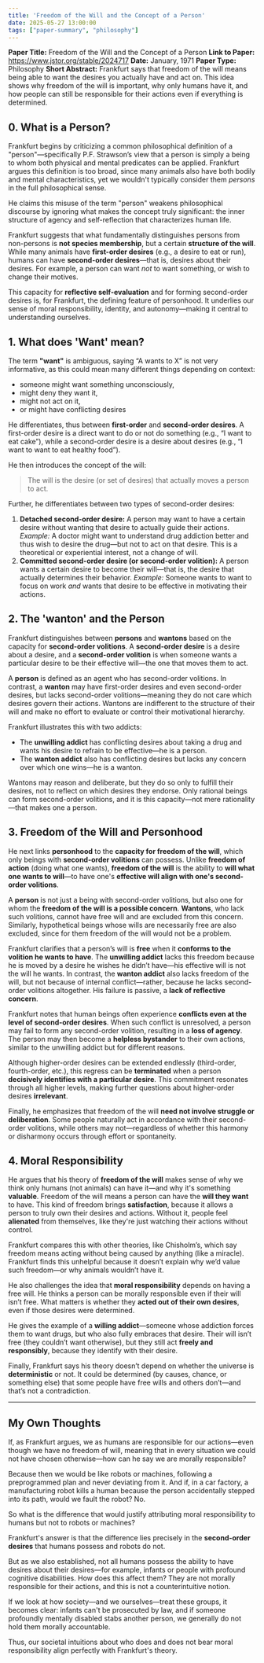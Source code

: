 ```yaml
---
title: 'Freedom of the Will and the Concept of a Person'
date: 2025-05-27 13:00:00
tags: ["paper-summary", "philosophy"]
---
```


**Paper Title:** Freedom of the Will and the Concept of a Person
**Link to Paper:** https://www.jstor.org/stable/2024717
**Date:** January, 1971
**Paper Type:** Philosophy
**Short Abstract:**
Frankfurt says that freedom of the will means being able to want the desires you actually have and act on. This idea shows why freedom of the will is important, why only humans have it, and how people can still be responsible for their actions even if everything is determined.


## 0. What is a Person?

Frankfurt begins by criticizing a common philosophical definition of a "person"—specifically P.F. Strawson’s view that a person is simply a being to whom both physical and mental predicates can be applied. Frankfurt argues this definition is too broad, since many animals also have both bodily and mental characteristics, yet we wouldn't typically consider them *persons* in the full philosophical sense.

He claims this misuse of the term "person" weakens philosophical discourse by ignoring what makes the concept truly significant: the inner structure of agency and self-reflection that characterizes human life.

Frankfurt suggests that what fundamentally distinguishes persons from non-persons is **not species membership**, but a certain **structure of the will**. While many animals have **first-order desires** (e.g., a desire to eat or run), humans can have **second-order desires**—that is, desires about their desires. For example, a person can want *not* to want something, or wish to change their motives.

This capacity for **reflective self-evaluation** and for forming second-order desires is, for Frankfurt, the defining feature of personhood. It underlies our sense of moral responsibility, identity, and autonomy—making it central to understanding ourselves.


## 1. What does 'Want' mean?

The term **"want"** is ambiguous, saying “A wants to X” is not very informative, as this could mean many different things depending on context:
- someone might want something unconsciously,
- might deny they want it,
- might not act on it,
- or might have conflicting desires

He differentiates, thus between **first-order** and **second-order desires**. A first-order desire is a direct want to do or not do something (e.g., “I want to eat cake”), while a second-order desire is a desire about desires (e.g., “I want to want to eat healthy food”).

He then introduces the concept of the will:

> The will is the desire (or set of desires) that actually moves a person to act.

Further, he differentiates between two types of second-order desires:
1. **Detached second-order desire:**
    A person may want to have a certain desire without wanting that desire to actually guide their actions.
    *Example:* A doctor might want to understand drug addiction better and thus wish to desire the drug—but not to act on that desire. This is a theoretical or experiential interest, not a change of will.
2. **Committed second-order desire (or second-order volition):**
    A person wants a certain desire to become their will—that is, the desire that actually determines their behavior.
    *Example:* Someone wants to want to focus on work *and* wants that desire to be effective in motivating their actions.


## 2. The 'wanton' and the Person

Frankfurt distinguishes between **persons** and **wantons** based on the capacity for **second-order volitions**. A **second-order desire** is a desire about a desire, and a **second-order volition** is when someone wants a particular desire to be their effective will—the one that moves them to act.

A **person** is defined as an agent who has second-order volitions. In contrast, a **wanton** may have first-order desires and even second-order desires, but lacks second-order volitions—meaning they do not care which desires govern their actions. Wantons are indifferent to the structure of their will and make no effort to evaluate or control their motivational hierarchy.

Frankfurt illustrates this with two addicts:

* The **unwilling addict** has conflicting desires about taking a drug and wants his desire to refrain to be effective—he is a person.
* The **wanton addict** also has conflicting desires but lacks any concern over which one wins—he is a wanton.

Wantons may reason and deliberate, but they do so only to fulfill their desires, not to reflect on which desires they endorse. Only rational beings can form second-order volitions, and it is this capacity—not mere rationality—that makes one a person.


## 3. Freedom of the Will and Personhood

He next links **personhood** to the **capacity for freedom of the will**, which only beings with **second-order volitions** can possess. Unlike **freedom of action** (doing what one wants), **freedom of the will** is the ability to **will what one wants to will**—to have one's **effective will align with one's second-order volitions**.

A **person** is not just a being with second-order volitions, but also one for whom the **freedom of the will is a possible concern**. **Wantons**, who lack such volitions, cannot have free will and are excluded from this concern. Similarly, hypothetical beings whose wills are necessarily free are also excluded, since for them freedom of the will would not be a problem.

Frankfurt clarifies that a person’s will is **free** when it **conforms to the volition he wants to have**. The **unwilling addict** lacks this freedom because he is moved by a desire he wishes he didn’t have—his effective will is not the will he wants. In contrast, the **wanton addict** also lacks freedom of the will, but not because of internal conflict—rather, because he lacks second-order volitions altogether. His failure is passive, a **lack of reflective concern**.

Frankfurt notes that human beings often experience **conflicts even at the level of second-order desires**. When such conflict is unresolved, a person may fail to form any second-order volition, resulting in a **loss of agency**. The person may then become a **helpless bystander** to their own actions, similar to the unwilling addict but for different reasons.

Although higher-order desires can be extended endlessly (third-order, fourth-order, etc.), this regress can be **terminated** when a person **decisively identifies with a particular desire**. This commitment resonates through all higher levels, making further questions about higher-order desires **irrelevant**.

Finally, he emphasizes that freedom of the will **need not involve struggle or deliberation**. Some people naturally act in accordance with their second-order volitions, while others may not—regardless of whether this harmony or disharmony occurs through effort or spontaneity.


## 4. Moral Responsibility

He argues that his theory of **freedom of the will** makes sense of why we think only humans (not animals) can have it—and why it's something **valuable**. Freedom of the will means a person can have the **will they want** to have. This kind of freedom brings **satisfaction**, because it allows a person to truly own their desires and actions. Without it, people feel **alienated** from themselves, like they're just watching their actions without control.

Frankfurt compares this with other theories, like Chisholm’s, which say freedom means acting without being caused by anything (like a miracle). Frankfurt finds this unhelpful because it doesn’t explain why we’d value such freedom—or why animals wouldn’t have it.

He also challenges the idea that **moral responsibility** depends on having a free will. He thinks a person can be morally responsible even if their will isn’t free. What matters is whether they **acted out of their own desires**, even if those desires were determined.

He gives the example of a **willing addict**—someone whose addiction forces them to want drugs, but who also fully embraces that desire. Their will isn’t free (they couldn’t want otherwise), but they still act **freely and responsibly**, because they identify with their desire.

Finally, Frankfurt says his theory doesn’t depend on whether the universe is **deterministic** or not. It could be determined (by causes, chance, or something else) that some people have free wills and others don’t—and that’s not a contradiction.

---

## My Own Thoughts

If, as Frankfurt argues, we as humans are responsible for our actions—even though we have no freedom of will, meaning that in every situation we could not have chosen otherwise—how can he say we are morally responsible?

Because then we would be like robots or machines, following a preprogrammed plan and never deviating from it. And if, in a car factory, a manufacturing robot kills a human because the person accidentally stepped into its path, would we fault the robot? No.

So what is the difference that would justify attributing moral responsibility to humans but not to robots or machines?

Frankfurt's answer is that the difference lies precisely in the **second-order desires** that humans possess and robots do not.

But as we also established, not all humans possess the ability to have desires about their desires—for example, infants or people with profound cognitive disabilities. How does this affect them? They are not morally responsible for their actions, and this is not a counterintuitive notion.

If we look at how society—and we ourselves—treat these groups, it becomes clear: infants can't be prosecuted by law, and if someone profoundly mentally disabled stabs another person, we generally do not hold them morally accountable.

Thus, our societal intuitions about who does and does not bear moral responsibility align perfectly with Frankfurt's theory.
